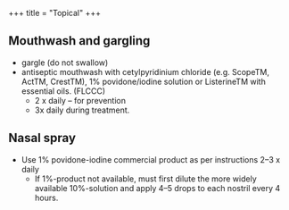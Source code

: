 +++
title = "Topical"
+++

## Mouthwash and gargling
- gargle (do not swallow)
- antiseptic mouthwash with cetylpyridinium chloride (e.g. ScopeTM, ActTM, CrestTM), 1% povidone/iodine solution or ListerineTM with essential oils. (FLCCC)
  - 2 x daily – for prevention 
  - 3x daily during treatment.

## Nasal spray
- Use 1% povidone-iodine commercial product as per instructions 2–3 x daily
  - If 1%-product not available, must first dilute the more widely available 10%-solution and apply 4–5 drops to each nostril every 4 hours.